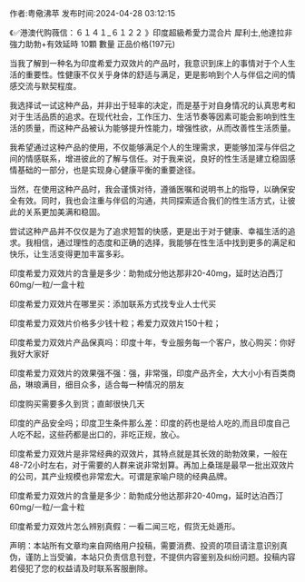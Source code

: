 <p>作者:粤儆沸苹 发布时间:2024-04-28 03:12:15</p>
<p>《✅港澳代购薇信：６１４１_６１２２ 》印度超級希愛力混合片 犀利士,他達拉非 強力助勃+有效延時 10顆 數量 正品价格(197元) </p>
									<p>当我了解到一种名为印度希爱力双效片的产品时，我意识到床上的事情对于个人生活的重要性。性健康不仅关乎身体的舒适与满足，更是影响到个人与伴侣之间的情感交流与默契程度。</p><p></p><p>我选择试一试这种产品，并非出于轻率的决定，而是基于对自身情况的认真思考和对于生活品质的追求。在现代社会，工作压力、生活节奏等因素可能会影响到性生活的质量，而这种产品被认为能够提升性能力，增强性欲，从而改善性生活质量。</p><p></p><p>我希望通过这种产品的使用，不仅能够满足个人的生理需求，更能够加深与伴侣之间的情感联系，增进彼此的了解与信任。对于我来说，良好的性生活是建立稳固感情基础的一部分，也是实现身心健康平衡的重要途径。</p><p></p><p>当然，在使用这种产品时，我会谨慎对待，遵循医嘱和说明书上的指导，以确保安全有效。同时，我也会注重与伴侣的沟通，共同探索适合我们的性生活方式，让彼此的关系更加美满和稳固。</p><p></p><p>尝试这种产品并不仅仅是为了追求短暂的快感，更是出于对于健康、幸福生活的追求。我相信，通过理性的态度和正确的选择，我能够在性生活中找到更多的满足和快乐，让生活变得更加丰富多彩。</p><p></p><p></p><p></p><p></p><p></p><p>印度希爱力双效片的含量是多少：助勃成分他达那非20-40mg，延时达泊西汀60mg/一粒/一盒十粒</p><p></p><p>印度希爱力双效片在哪里买：添加联系方式找专业人士代买</p><p></p><p>印度希爱力双效片价格多少钱十粒；希爱力双效片150十粒；</p><p></p><p>印度希爱力双效片产品保真吗：印度十年，专业服务每一个客户，放心购买：你好我好大家好</p><p></p><p>印度希爱力双效片的效果强不强：强，非常强，印度产品齐全，大大小小有百类商品，琳琅满目，细目众多，适合每一种情况的朋友</p><p></p><p>印度购买需要多久到货；直邮很快几天</p><p></p><p>印度的产品安全吗；印度卫生条件那么差：印度的药也是给人吃的,而且印度自己人吃不起，这些药都是出口的，非吃正规，放心。</p><p></p><p>印度希爱力双效片是非常经典的双效片，其特点就是其长效的助勃效果，一般在48-72小时左右，对于需要的人群来说非常划算。再加上桑瑞是最早一批出双效片的公司，其产业规模也非常宏大。可谓是家喻户晓的经典品牌。</p><p></p><p></p><p>印度希爱力双效片的含量是多少：助勃成分他达那非20-40mg，延时达泊西汀60mg/一粒/一盒十粒</p><p></p><p>印度希爱力双效片怎么辨别真假：一看二闻三吃，假货无处遁形。</p>				声明：本站所有文章均来自网络用户投稿，需要消费、投资的项目请注意识别真伪，谨防上当受骗，本站只负责信息刊登，不提供内容鉴别及纠纷问题。投稿内容若侵犯了您的权益请及时联系客服删除。				
